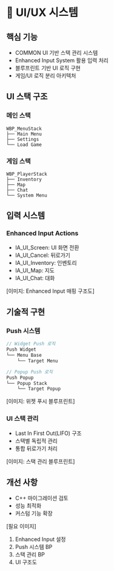 # 🎨 UI/UX 시스템

## 핵심 기능
- COMMON UI 기반 스택 관리 시스템
- Enhanced Input System 활용 입력 처리
- 블루프린트 기반 UI 로직 구현
- 게임/UI 로직 분리 아키텍처

## UI 스택 구조
### 메인 스택
```
WBP_MenuStack
├── Main Menu
├── Settings
└── Load Game
```

### 게임 스택
```
WBP_PlayerStack  
├── Inventory
├── Map
├── Chat
└── System Menu
```

## 입력 시스템
### Enhanced Input Actions
- IA_UI_Screen: UI 화면 전환
- IA_UI_Cancel: 뒤로가기
- IA_UI_Inventory: 인벤토리
- IA_UI_Map: 지도
- IA_UI_Chat: 대화

[이미지: Enhanced Input 매핑 구조도]

## 기술적 구현
### Push 시스템
```cpp
// Widget Push 로직
Push Widget
└── Menu Base
    └── Target Menu

// Popup Push 로직  
Push Popup
└── Popup Stack
    └── Target Popup
```

[이미지: 위젯 푸시 블루프린트]

### UI 스택 관리
- Last In First Out(LIFO) 구조
- 스택별 독립적 관리
- 통합 뒤로가기 처리

[이미지: 스택 관리 블루프린트]

## 개선 사항
- C++ 마이그레이션 검토
- 성능 최적화
- 커스텀 기능 확장

[필요 이미지]
1. Enhanced Input 설정
2. Push 시스템 BP
3. 스택 관리 BP
4. UI 구조도
